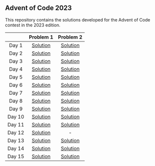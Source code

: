 ## Advent of Code 2023

This repository contains the solutions developed for the Advent of Code contest in the 2023 edition. 

|        |          Problem 1          |          Problem 2          |
|:------:|:---------------------------:|:---------------------------:|
|  Day 1 | [Solution](Day1/problem1.py) | [Solution](Day1/problem2.py) |
|  Day 2 | [Solution](Day2/problem1.py) | [Solution](Day2/problem2.py) |
|  Day 3 | [Solution](Day3/problem1.py) | [Solution](Day3/problem2.py) |
|  Day 4 | [Solution](Day4/problem1.py) | [Solution](Day4/problem2.py) |
|  Day 5 | [Solution](Day5/problem1.py) | [Solution](Day5/problem2.py) |
|  Day 6 | [Solution](Day6/problem1.py) | [Solution](Day6/problem1.py) |
|  Day 7 | [Solution](Day7/problem1.py) | [Solution](Day7/problem1.py) |
|  Day 8 | [Solution](Day8/problem1.py) | [Solution](Day8/problem2.py) |
|  Day 9 | [Solution](Day9/problem1.py) | [Solution](Day9/problem2.py) |
| Day 10 | [Solution](Day10/problem1.py) | [Solution](Day10/problem1.py) |
| Day 11 | [Solution](Day11/problem1.py) | [Solution](Day11/problem2.py) |
| Day 12 | [Solution](Day12/problem.py) | - |
| Day 13 | [Solution](Day13/problem1.py) | [Solution](Day13/problem2.py) |
| Day 14 | [Solution](Day14/problem.py) | [Solution](Day14/problem2.py) |
| Day 15 | [Solution](Day15/problem1.py) | [Solution](Day15/problem2.py) |
